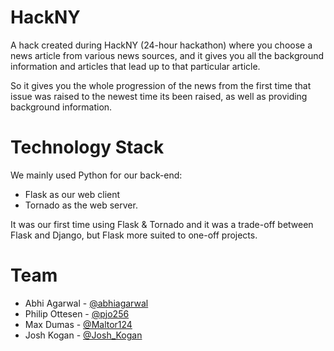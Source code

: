 HackNY
======

A hack created during HackNY (24-hour hackathon) where you choose a news article from various news sources, and it gives you all the background information and articles that lead up to that particular article.

So it gives you the whole progression of the news from the first time that issue was raised to the newest time its been raised, as well as providing background information.

Technology Stack
======

We mainly used Python for our back-end: 

- Flask as our web client
- Tornado as the web server. 

It was our first time using Flask & Tornado and it was a trade-off between Flask and Django, but Flask more suited to one-off projects.

Team
=====
* Abhi Agarwal - [@abhiagarwal](http://twitter.com/abhiagarwal)
* Philip Ottesen - [@pjo256](http://github.com/pjo256)
* Max Dumas - [@Maltor124](http://github.com/Maltor124)
* Josh Kogan - [@Josh_Kogan](http://twitter.com/Josh_Kogan)
